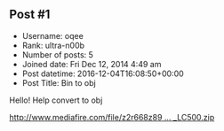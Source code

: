 ## Post #1
- Username: oqee
- Rank: ultra-n00b
- Number of posts: 5
- Joined date: Fri Dec 12, 2014 4:49 am
- Post datetime: 2016-12-04T16:08:50+00:00
- Post Title: Bin to obj

Hello! Help convert to obj

[http://www.mediafire.com/file/z2r668z89 ... _LC500.zip](http://www.mediafire.com/file/z2r668z89c25o87/Lexus_LC500.zip)
